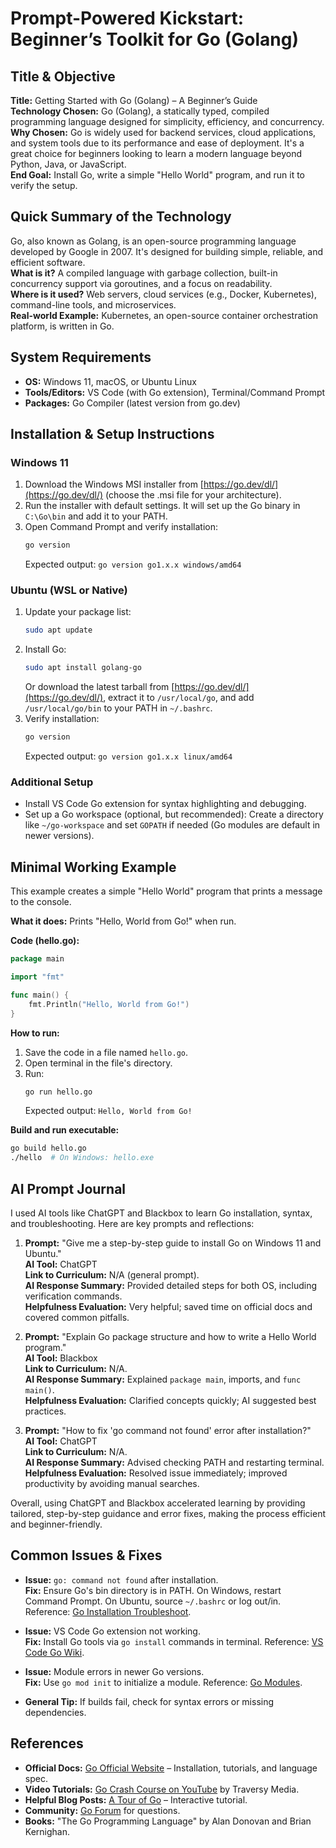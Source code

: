 # Prompt-Powered Kickstart: Beginner’s Toolkit for Go (Golang)

## Title & Objective
**Title:** Getting Started with Go (Golang) – A Beginner’s Guide  
**Technology Chosen:** Go (Golang), a statically typed, compiled programming language designed for simplicity, efficiency, and concurrency.  
**Why Chosen:** Go is widely used for backend services, cloud applications, and system tools due to its performance and ease of deployment. It's a great choice for beginners looking to learn a modern language beyond Python, Java, or JavaScript.  
**End Goal:** Install Go, write a simple "Hello World" program, and run it to verify the setup.

## Quick Summary of the Technology
Go, also known as Golang, is an open-source programming language developed by Google in 2007. It's designed for building simple, reliable, and efficient software.  
**What is it?** A compiled language with garbage collection, built-in concurrency support via goroutines, and a focus on readability.  
**Where is it used?** Web servers, cloud services (e.g., Docker, Kubernetes), command-line tools, and microservices.  
**Real-world Example:** Kubernetes, an open-source container orchestration platform, is written in Go.

## System Requirements
- **OS:** Windows 11, macOS, or Ubuntu Linux  
- **Tools/Editors:** VS Code (with Go extension), Terminal/Command Prompt  
- **Packages:** Go Compiler (latest version from go.dev)  

## Installation & Setup Instructions

### Windows 11
1. Download the Windows MSI installer from [https://go.dev/dl/](https://go.dev/dl/) (choose the .msi file for your architecture).  
2. Run the installer with default settings. It will set up the Go binary in `C:\Go\bin` and add it to your PATH.  
3. Open Command Prompt and verify installation:  
   ```powershell
   go version
   ```  
   Expected output: `go version go1.x.x windows/amd64`  

### Ubuntu (WSL or Native)
1. Update your package list:  
   ```bash
   sudo apt update
   ```  
2. Install Go:  
   ```bash
   sudo apt install golang-go
   ```  
   Or download the latest tarball from [https://go.dev/dl/](https://go.dev/dl/), extract it to `/usr/local/go`, and add `/usr/local/go/bin` to your PATH in `~/.bashrc`.  
3. Verify installation:  
   ```bash
   go version
   ```  
   Expected output: `go version go1.x.x linux/amd64`  

### Additional Setup
- Install VS Code Go extension for syntax highlighting and debugging.  
- Set up a Go workspace (optional, but recommended): Create a directory like `~/go-workspace` and set `GOPATH` if needed (Go modules are default in newer versions).

## Minimal Working Example
This example creates a simple "Hello World" program that prints a message to the console.  

**What it does:** Prints "Hello, World from Go!" when run.  

**Code (hello.go):**  
```go
package main

import "fmt"

func main() {
    fmt.Println("Hello, World from Go!")
}
```  

**How to run:**  
1. Save the code in a file named `hello.go`.  
2. Open terminal in the file's directory.  
3. Run:  
   ```bash
   go run hello.go
   ```  
   Expected output: `Hello, World from Go!`  

**Build and run executable:**  
```bash
go build hello.go
./hello  # On Windows: hello.exe
```

## AI Prompt Journal
I used AI tools like ChatGPT and Blackbox to learn Go installation, syntax, and troubleshooting. Here are key prompts and reflections:  

1. **Prompt:** "Give me a step-by-step guide to install Go on Windows 11 and Ubuntu."  
   **AI Tool:** ChatGPT  
   **Link to Curriculum:** N/A (general prompt).  
   **AI Response Summary:** Provided detailed steps for both OS, including verification commands.  
   **Helpfulness Evaluation:** Very helpful; saved time on official docs and covered common pitfalls.  

2. **Prompt:** "Explain Go package structure and how to write a Hello World program."  
   **AI Tool:** Blackbox  
   **Link to Curriculum:** N/A.  
   **AI Response Summary:** Explained `package main`, imports, and `func main()`.  
   **Helpfulness Evaluation:** Clarified concepts quickly; AI suggested best practices.  

3. **Prompt:** "How to fix 'go command not found' error after installation?"  
   **AI Tool:** ChatGPT  
   **Link to Curriculum:** N/A.  
   **AI Response Summary:** Advised checking PATH and restarting terminal.  
   **Helpfulness Evaluation:** Resolved issue immediately; improved productivity by avoiding manual searches.  

Overall, using ChatGPT and Blackbox accelerated learning by providing tailored, step-by-step guidance and error fixes, making the process efficient and beginner-friendly.

## Common Issues & Fixes
- **Issue:** `go: command not found` after installation.  
  **Fix:** Ensure Go's bin directory is in PATH. On Windows, restart Command Prompt. On Ubuntu, source `~/.bashrc` or log out/in. Reference: [Go Installation Troubleshoot](https://go.dev/doc/install#troubleshoot).  

- **Issue:** VS Code Go extension not working.  
  **Fix:** Install Go tools via `go install` commands in terminal. Reference: [VS Code Go Wiki](https://github.com/golang/vscode-go/wiki).  

- **Issue:** Module errors in newer Go versions.  
  **Fix:** Use `go mod init` to initialize a module. Reference: [Go Modules](https://go.dev/blog/using-go-modules).  

- **General Tip:** If builds fail, check for syntax errors or missing dependencies.

## References
- **Official Docs:** [Go Official Website](https://go.dev/) – Installation, tutorials, and language spec.  
- **Video Tutorials:** [Go Crash Course on YouTube](https://www.youtube.com/watch?v=SqrbIlUwR0U) by Traversy Media.  
- **Helpful Blog Posts:** [A Tour of Go](https://go.dev/tour/welcome/1) – Interactive tutorial.  
- **Community:** [Go Forum](https://forum.golangbridge.org/) for questions.  
- **Books:** "The Go Programming Language" by Alan Donovan and Brian Kernighan.
